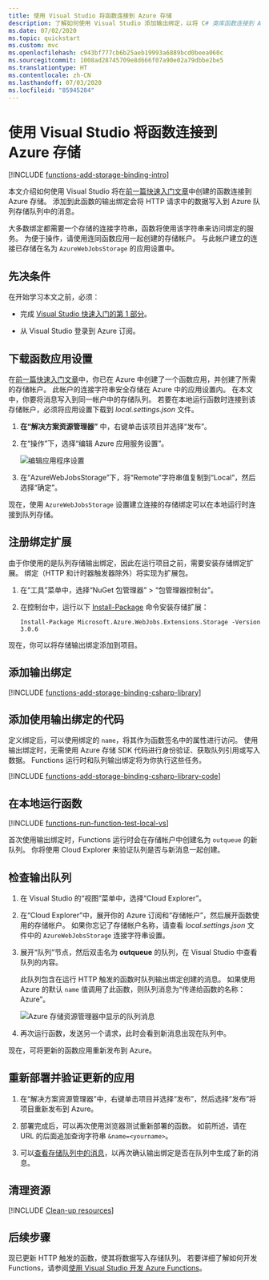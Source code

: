 ```yaml
---
title: 使用 Visual Studio 将函数连接到 Azure 存储
description: 了解如何使用 Visual Studio 添加输出绑定，以将 C# 类库函数连接到 Azure 存储队列。
ms.date: 07/02/2020
ms.topic: quickstart
ms.custom: mvc
ms.openlocfilehash: c943bf777cb6b25aeb19993a6889bcd0beea060c
ms.sourcegitcommit: 1008ad28745709e8d666f07a90e02a79dbbe2be5
ms.translationtype: HT
ms.contentlocale: zh-CN
ms.lasthandoff: 07/03/2020
ms.locfileid: "85945284"
---
```

# <a name="connect-functions-to-azure-storage-using-visual-studio"></a>使用 Visual Studio 将函数连接到 Azure 存储

[!INCLUDE [functions-add-storage-binding-intro](../../includes/functions-add-storage-binding-intro.md)]

本文介绍如何使用 Visual Studio 将在[前一篇快速入门文章]中创建的函数连接到 Azure 存储。 添加到此函数的输出绑定会将 HTTP 请求中的数据写入到 Azure 队列存储队列中的消息。 

大多数绑定都需要一个存储的连接字符串，函数将使用该字符串来访问绑定的服务。 为便于操作，请使用连同函数应用一起创建的存储帐户。 与此帐户建立的连接已存储在名为 `AzureWebJobsStorage` 的应用设置中。  

## <a name="prerequisites"></a>先决条件

在开始学习本文之前，必须： 

 - 完成 [Visual Studio 快速入门的第 1 部分](./functions-create-your-first-function-visual-studio.md)。 

- 从 Visual Studio 登录到 Azure 订阅。

## <a name="download-the-function-app-settings"></a>下载函数应用设置

在[前一篇快速入门文章](functions-create-first-function-vs-code.md)中，你已在 Azure 中创建了一个函数应用，并创建了所需的存储帐户。 此帐户的连接字符串安全存储在 Azure 中的应用设置内。 在本文中，你要将消息写入到同一帐户中的存储队列。 若要在本地运行函数时连接到该存储帐户，必须将应用设置下载到 *local.settings.json* 文件。 

1. **在“解决方案资源管理器”** 中，右键单击该项目并选择“发布”。 

1. 在“操作”下，选择“编辑 Azure 应用服务设置”。  

    ![编辑应用程序设置](./media/functions-add-output-binding-storage-queue-vs/edit-app-settings.png)

1. 在“AzureWebJobsStorage”下，将“Remote”字符串值复制到“Local”，然后选择“确定”。    

现在，使用 `AzureWebJobsStorage` 设置建立连接的存储绑定可以在本地运行时连接到队列存储。

## <a name="register-binding-extensions"></a>注册绑定扩展

由于你使用的是队列存储输出绑定，因此在运行项目之前，需要安装存储绑定扩展。 绑定（HTTP 和计时器触发器除外）将实现为扩展包。 

1. 在“工具”菜单中，选择“NuGet 包管理器” > “包管理器控制台”。   

1. 在控制台中，运行以下 [Install-Package](https://docs.microsoft.com/nuget/tools/ps-ref-install-package) 命令安装存储扩展：

    ```Command
    Install-Package Microsoft.Azure.WebJobs.Extensions.Storage -Version 3.0.6
    ````

现在，你可以将存储输出绑定添加到项目。

## <a name="add-an-output-binding"></a>添加输出绑定

[!INCLUDE [functions-add-storage-binding-csharp-library](../../includes/functions-add-storage-binding-csharp-library.md)]

## <a name="add-code-that-uses-the-output-binding"></a>添加使用输出绑定的代码

定义绑定后，可以使用绑定的 `name`，将其作为函数签名中的属性进行访问。 使用输出绑定时，无需使用 Azure 存储 SDK 代码进行身份验证、获取队列引用或写入数据。 Functions 运行时和队列输出绑定将为你执行这些任务。

[!INCLUDE [functions-add-storage-binding-csharp-library-code](../../includes/functions-add-storage-binding-csharp-library-code.md)]

## <a name="run-the-function-locally"></a>在本地运行函数

[!INCLUDE [functions-run-function-test-local-vs](../../includes/functions-run-function-test-local-vs.md)]

首次使用输出绑定时，Functions 运行时会在存储帐户中创建名为 `outqueue` 的新队列。 你将使用 Cloud Explorer 来验证队列是否与新消息一起创建。

## <a name="examine-the-output-queue"></a>检查输出队列

1. 在 Visual Studio 的“视图”菜单中，选择“Cloud Explorer”。 

1. 在“Cloud Explorer”中，展开你的 Azure 订阅和“存储帐户”，然后展开函数使用的存储帐户。  如果你忘记了存储帐户名称，请查看 *local.settings.json* 文件中的 `AzureWebJobsStorage` 连接字符串设置。  

1. 展开“队列”节点，然后双击名为 **outqueue** 的队列，在 Visual Studio 中查看队列的内容。 

   此队列包含在运行 HTTP 触发的函数时队列输出绑定创建的消息。 如果使用 Azure 的默认 `name` 值调用了此函数，则队列消息为“传递给函数的名称： Azure”。

    ![Azure 存储资源管理器中显示的队列消息](./media/functions-add-output-binding-storage-queue-vs-code/function-queue-storage-output-view-queue.png)

1. 再次运行函数，发送另一个请求，此时会看到新消息出现在队列中。  

现在，可将更新的函数应用重新发布到 Azure。

## <a name="redeploy-and-verify-the-updated-app"></a>重新部署并验证更新的应用

1. 在“解决方案资源管理器”中，右键单击项目并选择“发布”，然后选择“发布”将项目重新发布到 Azure。  

1. 部署完成后，可以再次使用浏览器测试重新部署的函数。 如前所述，请在 URL 的后面追加查询字符串 `&name=<yourname>`。

1. 可以[查看存储队列中的消息](#examine-the-output-queue)，以再次确认输出绑定是否在队列中生成了新的消息。

## <a name="clean-up-resources"></a>清理资源

[!INCLUDE [Clean-up resources](../../includes/functions-quickstart-cleanup.md)]

## <a name="next-steps"></a>后续步骤

现已更新 HTTP 触发的函数，使其将数据写入存储队列。 若要详细了解如何开发 Functions，请参阅[使用 Visual Studio 开发 Azure Functions](functions-develop-vs.md)。

[Azure Storage Explorer]: https://storageexplorer.com/
[前一篇快速入门文章]: functions-create-your-first-function-visual-studio.md

<!-- Update_Description: wording update -->